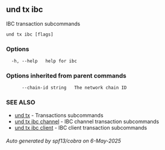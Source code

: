 ## und tx ibc

IBC transaction subcommands

```
und tx ibc [flags]
```

### Options

```
  -h, --help   help for ibc
```

### Options inherited from parent commands

```
      --chain-id string   The network chain ID
```

### SEE ALSO

* [und tx](und_tx.md)	 - Transactions subcommands
* [und tx ibc channel](und_tx_ibc_channel.md)	 - IBC channel transaction subcommands
* [und tx ibc client](und_tx_ibc_client.md)	 - IBC client transaction subcommands

###### Auto generated by spf13/cobra on 6-May-2025

